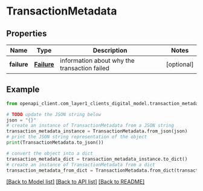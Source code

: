 # TransactionMetadata


## Properties

Name | Type | Description | Notes
------------ | ------------- | ------------- | -------------
**failure** | [**Failure**](Failure.md) | information about why the transaction failed | [optional] 

## Example

```python
from openapi_client.com_layer1_clients_digital_model.transaction_metadata import TransactionMetadata

# TODO update the JSON string below
json = "{}"
# create an instance of TransactionMetadata from a JSON string
transaction_metadata_instance = TransactionMetadata.from_json(json)
# print the JSON string representation of the object
print(TransactionMetadata.to_json())

# convert the object into a dict
transaction_metadata_dict = transaction_metadata_instance.to_dict()
# create an instance of TransactionMetadata from a dict
transaction_metadata_from_dict = TransactionMetadata.from_dict(transaction_metadata_dict)
```
[[Back to Model list]](../README.md#documentation-for-models) [[Back to API list]](../README.md#documentation-for-api-endpoints) [[Back to README]](../README.md)


